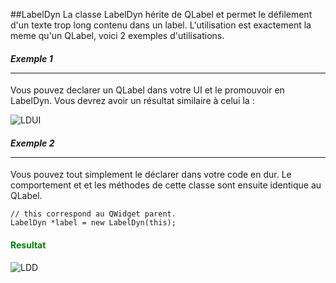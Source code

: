 ##LabelDyn
La classe LabelDyn hérite de QLabel et permet le défilement d'un texte trop long contenu dans un label.
L'utilisation est exactement la meme qu'un QLabel, voici 2 exemples d'utilisations.
#### ***Exemple 1***<hr>
Vous pouvez declarer un QLabel dans votre UI et le promouvoir en LabelDyn.
Vous devrez avoir un résultat similaire à celui la :

![LDUI](LBUI.png  "LDUI")

#### ***Exemple 2***<hr>
Vous pouvez tout simplement le déclarer dans votre code en dur. 
Le comportement et et les méthodes de cette classe sont ensuite identique au QLabel.

	// this correspond au QWidget parent.
	LabelDyn *label = new LabelDyn(this);
	
#### <span style="color: green">**Resultat**

![LDD](LDDOC.gif  "LDD")
